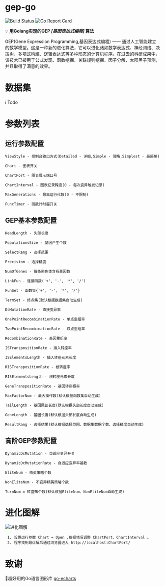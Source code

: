# gep-go
   [![Build Status](https://travis-ci.org/EricsmOOn/gep-go.svg?branch=master)](https://travis-ci.org/EricsmOOn/gep-go) [![Go Report Card](https://goreportcard.com/badge/github.com/EricsmOOn/gep-go)](https://goreportcard.com/report/github.com/EricsmOOn/gep-go)
 
💡 **用Golang实现的GEP *[基因表达式编程]* 算法**

GEP(Gene Expression Programming,基因表达式编程) —— 通过人工智能建立的数学模型。这是一种新的进化算法，它可以进化诸如数学表达式、神经网络、决策树、多项式构建、逻辑表达式等多种形态的计算机程序。在过去的科研成果中，该技术已被用于公式发现、函数挖掘、关联规则挖掘、因子分解、太阳黑子预测，并且取得了满意的效果。
# 数据集

ℹ️ Todo

# 参数列表

## 运行参数配置
```
ViewStyle - 控制台输出方式(Detailed - 详细,Simple - 简略,Simplest - 最简略)

Chart - 图表开关

ChartPort - 图表展示端口号

ChartInterval - 图表记录跨度(0 - 每次变异触发记录)

MaxGenerations - 最高运行代数(0 - 不限制)

FuncTimer - 函数计时器开关
```

## GEP基本参数配置
```
HeadLength - 头部长度

PopulationsSize - 基因产生个数

SelectRang - 选择范围

Precision - 选择精度

NumOfGenes - 每条染色体含有基因数

LinkFun - 连接函数('+', '-', '*', '/')

FunSet - 函数集{'+', '-', '*', '/'}

TermSet - 终点集(默认根据数据集自动生成)

DcMutationRate - 直接变异率

OnePointRecombinationRate - 单点重组率

TwoPointRecombinationRate - 双点重组率

RecombinationRate - 基因重组率

ISTranspositionRate - 插入转座率

ISElementsLength - 插入转座元素长度

RISTranspositionRate - 根转座率

RISElementsLength - 根转座元素长度

GeneTranspositionRate - 基因转座概率

MaxFactorNum - 最大操作数(默认根据函数集自动生成)

TailLength - 基因尾部长度(默认根据头部长度自动生成)

GeneLength - 基因长度(默认根据头部长度自动生成)

ResultRang - 选择结果(默认根据选择范围、数据集数据个数、选择精度自动生成)
```

## 高阶GEP参数配置
```
DynamicDcMutation - 自适应变异开关

DynamicDcMutationRate - 自适应变异率基数

EliteNum - 精英策略个数

NonEliteNum - 不变异精英策略个数

TurnNum = 转盘赌个数(默认根据EliteNum、NonEliteNum自动生成)
```

# 进化图解
 ![进化图解](https://github.com/EricsmOOn/gep-go/blob/master/pic/%E8%BF%9B%E5%8C%96%E8%AF%A6%E7%BB%86.png)
 ```
  1. 设置运行参数 Chart = Open ,根据情况调整 ChartPort、ChartInterval 。
  2. 程序找到最优解后通过浏览器进入 http://localhost:ChartPort/
 ```
# 致谢
🌟超好用的Go语言图形库 [go-echarts](https://go-echarts.chenjiandongx.com)
